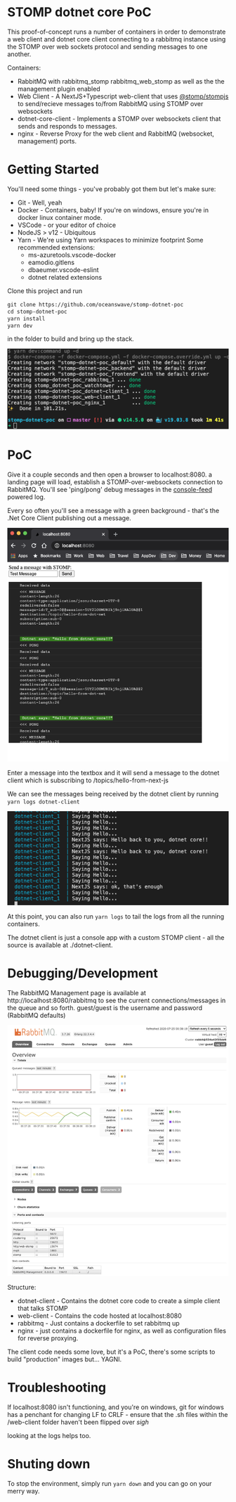 # STOMP dotnet core PoC

This proof-of-concept runs a number of containers in order to demonstrate a web client and dotnet core client connecting to a rabbitmq instance using the STOMP over web sockets protocol and sending messages to one another.

Containers:

- RabbitMQ with rabbitmq_stomp rabbitmq_web_stomp as well as the the management plugin enabled 
- Web Client - A NextJS+Typescript web-client that uses [@stomp/stompjs](https://github.com/stomp-js/stompjs) to send/recieve messages to/from RabbitMQ using STOMP over websockets
- dotnet-core-client - Implements a STOMP over websockets client that sends and responds to messages.
- nginx - Reverse Proxy for the web client and RabbitMQ (websocket, management) ports.

# Getting Started

You'll need some things - you've probably got them but let's make sure:

 - Git - Well, yeah
 - Docker - Containers, baby! If you're on windows, ensure you're in docker linux container mode.
 - VSCode - or your editor of choice
 - NodeJS > v12 - Ubiquitous
 - Yarn - We're using Yarn workspaces to minimize footprint
    Some recommended extensions:
    - ms-azuretools.vscode-docker
    - eamodio.gitlens
    - dbaeumer.vscode-eslint
    - dotnet related extensions


Clone this project and run

```
git clone https://github.com/oceanswave/stomp-dotnet-poc
cd stomp-dotnet-poc
yarn install
yarn dev
```

in the folder to build and bring up the stack.

![Yay, we have a running environment!](https://github.com/Oceanswave/stomp-dotnet-poc/blob/master/images/readme-1.png?raw=true)

# PoC

Give it a couple seconds and then open a browser to localhost:8080. a landing page will load, establish a STOMP-over-websockets connection to RabbitMQ. You'll see 'ping/pong' debug messages in the [console-feed](https://github.com/samdenty/console-feed) powered log.

Every so often you'll see a message with a green background - that's the .Net Core Client publishing out a message.

![dotnet is talking to us, wicked](https://github.com/Oceanswave/stomp-dotnet-poc/blob/master/images/readme-2.png?raw=true)

Enter a message into the textbox and it will send a message to the dotnet client which is subscribing to /topics/hello-from-next-js

We can see the messages being received by the dotnet client by running ```yarn logs dotnet-client```

![and we're talking back!](https://github.com/Oceanswave/stomp-dotnet-poc/blob/master/images/readme-3.png?raw=true)

At this point, you can also run ```yarn logs``` to tail the logs from all the running containers.

The dotnet client is just a console app with a custom STOMP client - all the source is available at ./dotnet-client.

# Debugging/Development

The RabbitMQ Management page is available at http://localhost:8080/rabbitmq to see the current connections/messages in the queue and so forth.
guest/guest is the username and password (RabbitMQ defaults)

![the RabbitMQ management page is function over form here, ladies and gents](https://github.com/Oceanswave/stomp-dotnet-poc/blob/master/images/readme-4.png?raw=true)

Structure:
 - dotnet-client - Contains the dotnet core code to create a simple client that talks STOMP 
 - web-client - Contains the code hosted at localhost:8080
 - rabbitmq - Just contains a dockerfile to set rabbitmq up
 - nginx - just contains a dockerfile for nginx, as well as configuration files for reverse proxying.

The client code needs some love, but it's a PoC, there's some scripts to build "production" images but... YAGNI.

# Troubleshooting

If localhost:8080 isn't functioning, and you're on windows, git for windows has a penchant for changing LF to CRLF - ensure that the .sh files within the /web-client folder haven't been flipped over *sigh*

looking at the logs helps too.

# Shuting down

To stop the environment, simply run ```yarn down``` and you can go on your merry way.
